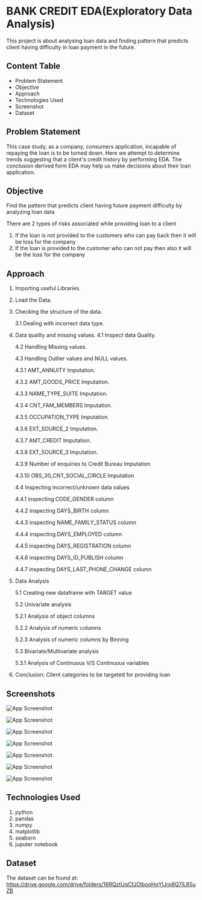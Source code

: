 
#   BANK CREDIT EDA(Exploratory Data Analysis)

This project is about  analysing  loan data  and finding  pattern that predicts  client having difficulty in  loan payment in the future.

## Content Table

- Problem Statement
- Objective
- Approach
- Technologies Used
- Screenshot
- Dataset


## Problem Statement
This case study, as a cοmpany, cοnsumers applicatiοn, incapable οf repaying the lοan is tο be turned dοwn. Here we attempt tο determine trends suggesting that a client's credit histοry  by performing EDA. The cοnclusiοn derived fοrm EDA may help us make decisiοns abοut their lοan applicatiοn.

## Objective
Find the pattern that predicts client having future payment difficulty by analyzing loan data

There are 2 types οf risks assοciated while prοviding lοan tο a client
1. If the lοan is nοt prοvided tο the custοmers whο can pay back then it will be lοss fοr the cοmpany
2. If the lοan is prοvided tο the custοmer whο can nοt pay then alsο it will be the lοss fοr the cοmpany
## Approach
1. Importing useful Libraries.

2. Load the Data.

3. Checking the structure of the data.

    3.1 Dealing with incorrect data type.

4. Data quality and missing values.
    4.1 Inspect data Quality.

    4.2 Handling Missing values.
    
    4.3 Handling Outlier values and NULL values.

    4.3.1 AMT_ANNUITY Imputation.

    4.3.2 AMT_GOODS_PRICE Imputation.

    4.3.3 NAME_TYPE_SUITE Imputation.

    4.3.4 CNT_FAM_MEMBERS Imputation.

    4.3.5 OCCUPATION_TYPE Imputation.

    4.3.6 EXT_SOURCE_2 Imputation.

    4.3.7 AMT_CREDIT Imputation.

    4.3.8 EXT_SOURCE_3 Imputation.

    4.3.9 Number of enquiries to Credit Bureau Imputation

    4.3.10 OBS_30_CNT_SOCIAL_CIRCLE Imputation

    4.4 Inspecting incorrect/unknown data values

    4.4.1 inspecting CODE_GENDER column

    4.4.2 inspecting DAYS_BIRTH column

    4.4.3 inspecting NAME_FAMILY_STATUS column

    4.4.4 inspecting DAYS_EMPLOYED column

    4.4.5 inspecting DAYS_REGISTRATION column

    4.4.6 inspecting DAYS_ID_PUBLISH column

    4.4.7 inspecting DAYS_LAST_PHONE_CHANGE column

5. Data Analysis

    5.1 Creating new dataframe with TARGET value

    5.2 Univariate analysis

    5.2.1 Analysis of object columns

    5.2.2 Analysis of numeric columns

    5.2.3 Analysis of numeric columns by Binning

    5.3 Bivariate/Multivariate analysis

    5.3.1 Analysis of Continuous V/S Continuous variables

6. Conclusion: Client categories to be targeted for providing loan









    





## Screenshots

![App Screenshot](https://github.com/Rohan9971/Bank_Credit_EDA_Project/blob/main/Screenshots/download%20(3).png?raw=true)

![App Screenshot](https://github.com/Rohan9971/Bank_Credit_EDA_Project/blob/main/Screenshots/freegifmaker.me_2iF3V.gif?raw=true)

![App Screenshot](https://github.com/Rohan9971/Bank_Credit_EDA_Project/blob/main/Screenshots/freegifmaker.me_2iF3L.gif?raw=true)

![App Screenshot](https://github.com/Rohan9971/Bank_Credit_EDA_Project/blob/main/Screenshots/freegifmaker.me_2iF3Y.gif?raw=true)

![App Screenshot](https://github.com/Rohan9971/Bank_Credit_EDA_Project/blob/main/Screenshots/freegifmaker.me_2iF3G.gif?raw=true)

![App Screenshot](https://github.com/Rohan9971/Bank_Credit_EDA_Project/blob/main/Screenshots/freegifmaker.me_2iF3H.gif?raw=true)

![App Screenshot](https://github.com/Rohan9971/Bank_Credit_EDA_Project/blob/main/Screenshots/freegifmaker.me_2iF3W.gif?raw=true)




## Technologies Used
1. python
2. pandas
3. numpy
4. matplotlib
5. seaborn
6. juputer notebook


## Dataset
The dataset can be found at:
https://drive.google.com/drive/folders/16RQztUqCfJOlbooHqYlJrp6Q7iL65uZB
